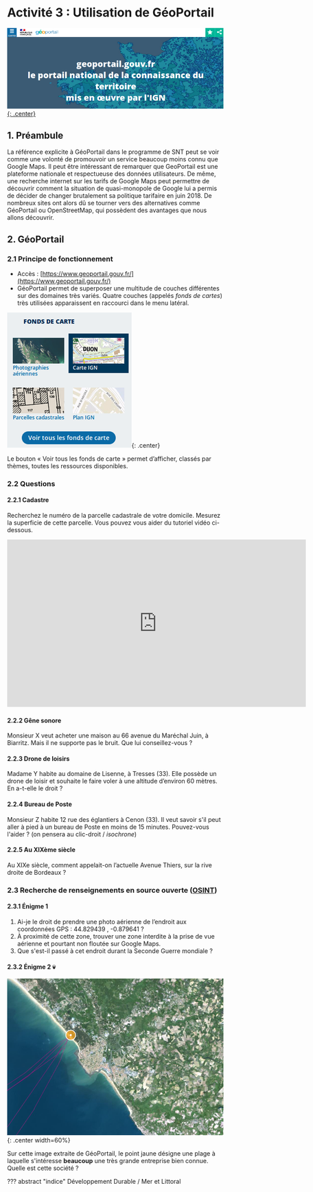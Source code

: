 # Activité 3 : Utilisation de GéoPortail

[![image](data/bandeauGP.png){: .center}](https://www.geoportail.gouv.fr/)


## 1. Préambule

La référence explicite à GéoPortail dans le programme de SNT peut se voir comme une volonté de promouvoir un service beaucoup moins connu que Google Maps. Il peut être intéressant de remarquer que GeoPortail est une plateforme nationale et respectueuse des données utilisateurs.
De même, une recherche internet sur les tarifs de Google Maps peut permettre de découvrir comment la situation de quasi-monopole de Google lui a permis de décider de changer brutalement sa politique tarifaire en juin 2018. De nombreux sites ont alors dû se tourner vers des alternatives comme GéoPortail ou OpenStreetMap, qui possèdent des avantages que nous allons découvrir.

## 2. GéoPortail

### 2.1 Principe de fonctionnement

- Accès : [https://www.geoportail.gouv.fr/](https://www.geoportail.gouv.fr/)
- GéoPortail permet de superposer une multitude de couches différentes sur des domaines très variés. Quatre couches (appelés *fonds de cartes*) très utilisées apparaissent en raccourci dans le menu latéral.

![image](data/raccourci.png){: .center}

Le bouton « Voir tous les fonds de carte » permet d’afficher, classés par thèmes, toutes les ressources disponibles.

### 2.2 Questions

#### 2.2.1 Cadastre
Recherchez le numéro de la parcelle cadastrale de votre domicile. Mesurez la superficie de cette parcelle. Vous pouvez vous aider du tutoriel vidéo ci-dessous.

<iframe width="696" height="390" src="https://www.youtube.com/embed/rbl2sF7zugk" title="YouTube video player" frameborder="0" allow="accelerometer; autoplay; clipboard-write; encrypted-media; gyroscope; picture-in-picture" allowfullscreen></iframe>

#### 2.2.2 Gêne sonore
Monsieur X veut acheter une maison au 66 avenue du Maréchal Juin, à Biarritz. Mais il ne supporte pas le bruit. Que lui conseillez-vous ?

#### 2.2.3 Drone de loisirs
Madame Y habite au domaine de Lisenne, à Tresses (33). Elle possède un drone de loisir et souhaite le faire voler à une altitude d’environ 60 mètres. En a-t-elle le droit ?

#### 2.2.4 Bureau de Poste
Monsieur Z habite 12 rue des églantiers à Cenon (33). Il veut savoir s'il peut aller à pied à un bureau de Poste en moins de 15 minutes. Pouvez-vous l'aider ?
(on pensera au clic-droit / *isochrone*)


#### 2.2.5 Au XIXème siècle
Au XIXe siècle, comment appelait-on l’actuelle Avenue Thiers, sur la rive droite de Bordeaux ?


### 2.3 Recherche de renseignements en source ouverte ([OSINT](https://www.lesassisesdelacybersecurite.com/Le-blog/Glossaire/Open-Source-Intelligence-OSINT))
#### 2.3.1 Énigme 1
1. Ai-je le droit de prendre une photo aérienne de l’endroit aux coordonnées GPS : 44.829439 , -0.879641 ?
2. À proximité de cette zone, trouver une zone interdite à la prise de vue aérienne et pourtant non floutée sur Google Maps.
3. Que s'est-il passé à cet endroit durant la Seconde Guerre mondiale ?

#### 2.3.2 Énigme 2 :skull:
![image](data/fdcarte.png){: .center width=60%}

Sur cette image extraite de GéoPortail, le point jaune désigne une plage à laquelle s'intéresse **beaucoup** une très grande entreprise bien connue.
Quelle est cette société ?

??? abstract "indice"
    Développement Durable / Mer et Littoral


